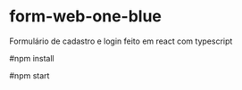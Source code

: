 # form-web-one-blue
 Formulário de cadastro e login feito em react com typescript
 
 #npm install
 
 #npm start
